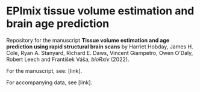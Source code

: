 # EPImix tissue volume estimation and brain age prediction

Repository for the manuscript **Tissue volume estimation and age prediction using rapid structural brain scans** by Harriet Hobday, James H. Cole, Ryan A. Stanyard, Richard E. Daws, Vincent Giampetro, Owen O'Daly, Robert Leech and František Váša, _bioRxiv_ (2022).

For the manuscript, see: [link].

For accompanying data, see [link].
